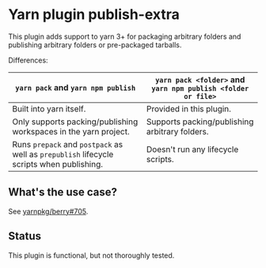 # Yarn plugin publish-extra

This plugin adds support to yarn 3+ for packaging arbitrary folders and publishing arbitrary folders or pre-packaged tarballs.

Differences:

| `yarn pack` and `yarn npm publish`                                                       | `yarn pack <folder>` and `yarn npm publish <folder or file>` |
| ---------------------------------------------------------------------------------------- | ------------------------------------------------------------ |
| Built into yarn itself.                                                                  | Provided in this plugin.                                     |
| Only supports packing/publishing workspaces in the yarn project.                         | Supports packing/publishing arbitrary folders.               |
| Runs `prepack` and `postpack` as well as `prepublish` lifecycle scripts when publishing. | Doesn't run any lifecycle scripts.                           |

## What's the use case?

See [yarnpkg/berry#705](https://github.com/yarnpkg/berry/issues/705).

## Status

This plugin is functional, but not thoroughly tested.
